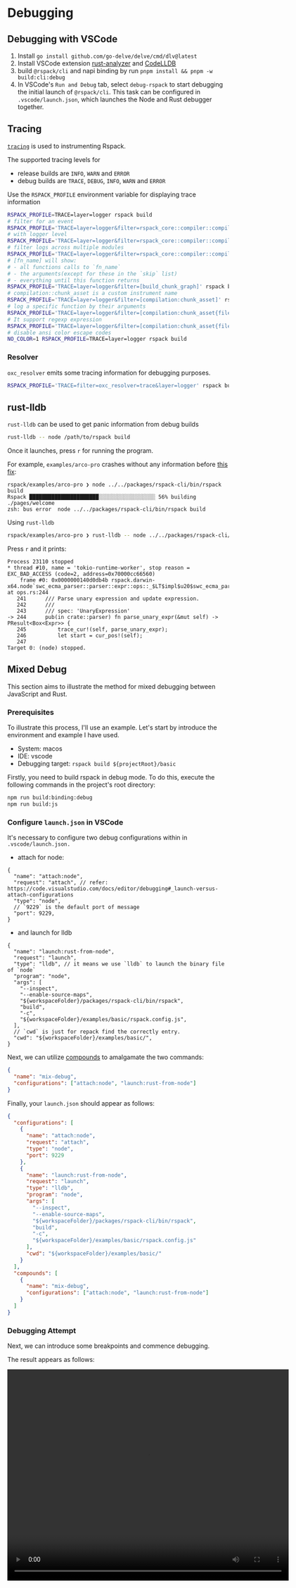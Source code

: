# Debugging

## Debugging with VSCode

1. Install `go install github.com/go-delve/delve/cmd/dlv@latest`
2. Install VSCode extension [rust-analyzer](https://marketplace.visualstudio.com/items?itemName=rust-lang.rust-analyzer) and [CodeLLDB](https://marketplace.visualstudio.com/items?itemName=vadimcn.vscode-lldb)
3. build `@rspack/cli` and napi binding by run `pnpm install && pnpm -w build:cli:debug`
4. In VSCode's `Run and Debug` tab, select `debug-rspack` to start debugging the initial launch of `@rspack/cli`. This task can be configured in `.vscode/launch.json`, which launches the Node and Rust debugger together.

## Tracing

[`tracing`](https://crates.io/crates/tracing) is used to instrumenting Rspack.

The supported tracing levels for

- release builds are `INFO`, `WARN` and `ERROR`
- debug builds are `TRACE`, `DEBUG`, `INFO`, `WARN` and `ERROR`

Use the `RSPACK_PROFILE` environment variable for displaying trace information

```bash
RSPACK_PROFILE=TRACE=layer=logger rspack build
# filter for an event
RSPACK_PROFILE='TRACE=layer=logger&filter=rspack_core::compiler::compilation' rspack build
# with logger level
RSPACK_PROFILE='TRACE=layer=logger&filter=rspack_core::compiler::compilation=info' rspack build
# filter logs across multiple modules
RSPACK_PROFILE='TRACE=layer=logger&filter=rspack_core::compiler::compilation,rspack_core::build_chunk_graph::code_splitter' rspack build
# [fn_name] will show:
# - all functions calls to `fn_name`
# - the arguments(except for these in the `skip` list)
# - everything until this function returns
RSPACK_PROFILE='TRACE=layer=logger&filter=[build_chunk_graph]' rspack build
# compilation::chunk_asset is a custom instrument name
RSPACK_PROFILE='TRACE=layer=logger&filter=[compilation:chunk_asset]' rspack build
# log a specific function by their arguments
RSPACK_PROFILE='TRACE=layer=logger&filter=[compilation:chunk_asset{filename="main\.js"}]' rspack build
# It support regexp expression
RSPACK_PROFILE='TRACE=layer=logger&filter=[compilation:chunk_asset{filename=".*\.js"}]' rspack build
# disable ansi color escape codes
NO_COLOR=1 RSPACK_PROFILE=TRACE=layer=logger rspack build
```

### Resolver

`oxc_resolver` emits some tracing information for debugging purposes.

```bash
RSPACK_PROFILE='TRACE=filter=oxc_resolver=trace&layer=logger' rspack build
```

## rust-lldb

`rust-lldb` can be used to get panic information from debug builds

```bash
rust-lldb -- node /path/to/rspack build
```

Once it launches, press `r` for running the program.

For example, `examples/arco-pro` crashes without any information before [this fix](https://github.com/web-infra-dev/rspack/pull/3195/files):

```
rspack/examples/arco-pro ❯ node ../../packages/rspack-cli/bin/rspack build
Rspack ██████████████████████░░░░░░░░░░░░░░░░░░ 56% building ./pages/welcome
zsh: bus error  node ../../packages/rspack-cli/bin/rspack build
```

Using `rust-lldb`

```bash
rspack/examples/arco-pro ❯ rust-lldb -- node ../../packages/rspack-cli/bin/rspack build
```

Press `r` and it prints:

```
Process 23110 stopped
* thread #10, name = 'tokio-runtime-worker', stop reason = EXC_BAD_ACCESS (code=2, address=0x70000cc66560)
    frame #0: 0x0000000140d0db4b rspack.darwin-x64.node`swc_ecma_parser::parser::expr::ops::_$LT$impl$u20$swc_ecma_parser..parser..Parser$LT$I$GT$$GT$::parse_unary_expr::h29f49330a806839c(self=0x0000000000000000) at ops.rs:244
   241 	    /// Parse unary expression and update expression.
   242 	    ///
   243 	    /// spec: 'UnaryExpression'
-> 244 	    pub(in crate::parser) fn parse_unary_expr(&mut self) -> PResult<Box<Expr>> {
   245 	        trace_cur!(self, parse_unary_expr);
   246 	        let start = cur_pos!(self);
   247
Target 0: (node) stopped.
```

## Mixed Debug

This section aims to illustrate the method for mixed debugging between JavaScript and Rust.

### Prerequisites

To illustrate this process, I'll use an example. Let's start by introduce the environment and example I have used.

- System: macos
- IDE: vscode
- Debugging target: `rspack build ${projectRoot}/basic`

Firstly, you need to build rspack in debug mode. To do this, execute the following commands in the project's root directory:

```bash
npm run build:binding:debug
npm run build:js
```

### Configure `launch.json` in VSCode

It's necessary to configure two debug configurations within in `.vscode/launch.json.`

- attach for node:

```jsonc
{
  "name": "attach:node",
  "request": "attach", // refer: https://code.visualstudio.com/docs/editor/debugging#_launch-versus-attach-configurations
  "type": "node",
  // `9229` is the default port of message
  "port": 9229,
}
```

- and launch for lldb

```jsonc
{
  "name": "launch:rust-from-node",
  "request": "launch",
  "type": "lldb", // it means we use `lldb` to launch the binary file of `node`
  "program": "node",
  "args": [
    "--inspect",
    "--enable-source-maps",
    "${workspaceFolder}/packages/rspack-cli/bin/rspack",
    "build",
    "-c",
    "${workspaceFolder}/examples/basic/rspack.config.js",
  ],
  // `cwd` is just for repack find the correctly entry.
  "cwd": "${workspaceFolder}/examples/basic/",
}
```

Next, we can utilize [compounds](https://code.visualstudio.com/docs/editor/debugging#_compound-launch-configurations) to amalgamate the two commands:

```json
{
  "name": "mix-debug",
  "configurations": ["attach:node", "launch:rust-from-node"]
}
```

Finally, your `﻿launch.json` should appear as follows:

```json
{
  "configurations": [
    {
      "name": "attach:node",
      "request": "attach",
      "type": "node",
      "port": 9229
    },
    {
      "name": "launch:rust-from-node",
      "request": "launch",
      "type": "lldb",
      "program": "node",
      "args": [
        "--inspect",
        "--enable-source-maps",
        "${workspaceFolder}/packages/rspack-cli/bin/rspack",
        "build",
        "-c",
        "${workspaceFolder}/examples/basic/rspack.config.js"
      ],
      "cwd": "${workspaceFolder}/examples/basic/"
    }
  ],
  "compounds": [
    {
      "name": "mix-debug",
      "configurations": ["attach:node", "launch:rust-from-node"]
    }
  ]
}
```

### Debugging Attempt

Next, we can introduce some breakpoints and commence debugging.

The result appears as follows:

<video width="640" height="480" controls>
  <source src="https://github.com/web-infra-dev/rspack/assets/30187863/106983f7-a59e-4d9e-9001-552f4441d88b" type="video/mp4">
  Your browser does not support the video tag.
</video>
